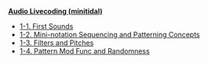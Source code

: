 <!-- _sidebar.md -->
**[Audio Livecoding (minitidal)](/minitidal/)**

  - [1-1. First Sounds](/minitidal/1-1.md)
  - [1-2. Mini-notation Sequencing and Patterning Concepts](/minitidal/1-2.md)
  - [1-3. Filters and Pitches](/minitidal/1-3.md)
  - [1-4. Pattern Mod Func and Randomness](/minitidal/1-4.md)
